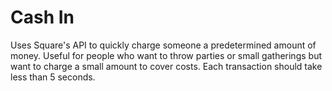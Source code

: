 # Cash In
Uses Square's API to quickly charge someone a predetermined amount of money. Useful for people who want to throw parties or small gatherings but want to charge a small amount to cover costs. Each transaction should take less than 5 seconds.

